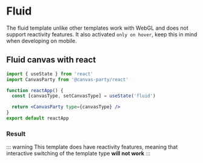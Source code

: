 # Fluid

The fluid template unlike other templates work with WebGL and does not support reactivity features.
It also activated `only on hover`, keep this in mind when developing on mobile.

## Fluid canvas with react

```jsx
import { useState } from 'react'
import CanvasParty from '@canvas-party/react'

function reactApp() {
  const [canvasType, setCanvasType] = useState('fluid')

  return <CanvasParty type={canvasType} />
}
export default reactApp
```

### **Result**

<script>
  import {shallowRef, onMounted} from 'vue'
export default {
  setup () {
    const dynamicComponent = shallowRef(null) 
    onMounted(() => {
      import('@canvas-party/vue').then((module) => {
        dynamicComponent.value = module.default
        console.log(this.dynamicComponent)
        })

    })

    return {
      dynamicComponent
    }
  }
  
}
</script>

<component
    class="canvas-example"
    v-if="dynamicComponent"
    :is="dynamicComponent"
    :type="'fluid'"
    >

  </component>

::: warning
This template does have reactivity features, meaning that interactive switching of the template type **will not work**
:::
